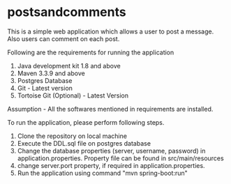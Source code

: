 # postsandcomments

This is a simple web application which allows a user to post a message. Also users can comment on each post.

Following are the requirements for running the application
1. Java development kit 1.8 and above
2. Maven 3.3.9 and above
3. Postgres Database
4. Git - Latest version
5. Tortoise Git (Optional) - Latest Version

Assumption - All the softwares mentioned in requirements are installed.

To run the application, please perform following steps.
1. Clone the repository on local machine
2. Execute the DDL.sql file on postgres database
3. Change the database properties (server, username, password) in application.properties. Property file can be found in src/main/resources
4. change server.port property, if required in application.properties.
5. Run the application using command "mvn spring-boot:run"

